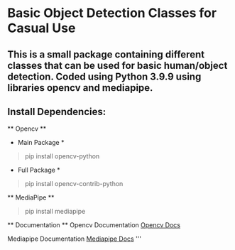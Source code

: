 # Basic Object Detection Classes for Casual Use #

This is a small package containing different classes that can be used for basic human/object detection. Coded using Python 3.9.9 using libraries opencv and mediapipe. 
---

Install Dependencies:
---

** Opencv **

* Main Package *

> pip install opencv-python 

* Full Package *

> pip install opencv-contrib-python

** MediaPipe **

> pip install mediapipe

** Documentation **
Opencv Documentation [Opencv Docs](https://pypi.org/project/opencv-python/)

Mediapipe Documentation [Mediapipe Docs](https://google.github.io/mediapipe/)
'''
